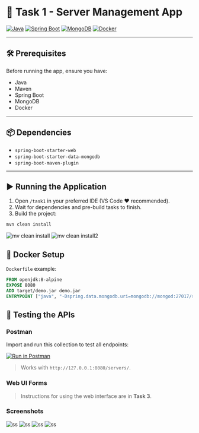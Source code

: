 
# 🚀 Task 1 - Server Management App

[![Java](https://img.shields.io/badge/Java-17-blue?logo=java)](https://www.java.com/)
[![Spring Boot](https://img.shields.io/badge/Spring%20Boot-3.0-brightgreen?logo=springboot)](https://spring.io/projects/spring-boot)
[![MongoDB](https://img.shields.io/badge/MongoDB-6.0-green?logo=mongodb)](https://www.mongodb.com/)
[![Docker](https://img.shields.io/badge/Docker-24.0-blue?logo=docker)](https://www.docker.com/)
  

---

## 🛠 Prerequisites

Before running the app, ensure you have:

- Java
- Maven
- Spring Boot
- MongoDB
- Docker

---

## 📦 Dependencies

- `spring-boot-starter-web`
- `spring-boot-starter-data-mongodb`
- `spring-boot-maven-plugin`

---

## ▶️ Running the Application


1. Open `/task1` in your preferred IDE (VS Code ❤️ recommended).  
2. Wait for dependencies and pre-build tasks to finish.  
3. Build the project:

```bash
mvn clean install
```
![mv clean install](https://github.com/Varshith34/KaiburrVarshith/blob/7ae8c608b7e66f993cee49554d0624e480538389/mvncleaninstall.png)
![mv clean install2](https://github.com/Varshith34/KaiburrVarshith/blob/cc8d2ef4253e77568767351cca661be51270bf65/mvncleaninstall2.png)

## 🐳 Docker Setup

`Dockerfile` example:

```dockerfile
FROM openjdk:8-alpine
EXPOSE 8080
ADD target/demo.jar demo.jar
ENTRYPOINT ["java", "-Dspring.data.mongodb.uri=mongodb://mongod:27017/servers", "-jar", "/demo.jar"]
```

## 🧪 Testing the APIs

### Postman

Import and run this collection to test all endpoints:

[![Run in Postman](https://run.pstmn.io/button.svg)](https://app.getpostman.com/run-collection/5ff40fbad3968a1b28b0)

> Works with `http://127.0.0.1:8080/servers/`.

### Web UI Forms

> Instructions for using the web interface are in **Task 3**.

### Screenshots
![ss](https://github.com/Varshith34/KaiburrVarshith/blob/2fbcc3a8a225e2470dfd08b173e7cdca34832470/screenshots/KaiburrProof1.png)
![ss](https://github.com/Varshith34/KaiburrVarshith/blob/2fbcc3a8a225e2470dfd08b173e7cdca34832470/screenshots/KaiburrProof1.png)
![ss](https://github.com/Varshith34/KaiburrVarshith/blob/2fbcc3a8a225e2470dfd08b173e7cdca34832470/screenshots/KaiburrProof1.png)
![ss](https://github.com/Varshith34/KaiburrVarshith/blob/2fbcc3a8a225e2470dfd08b173e7cdca34832470/screenshots/KaiburrProof1.png)

